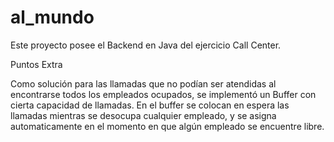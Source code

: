 # al_mundo

Este proyecto posee el Backend en Java del ejercicio Call Center.

Puntos Extra

Como solución para las llamadas que no podían ser atendidas al encontrarse todos los empleados ocupados,
se implementó un Buffer con cierta capacidad de llamadas. En el buffer se colocan en espera las llamadas mientras se desocupa
cualquier empleado, y se asigna automaticamente en el momento en que algún empleado se encuentre libre. 
